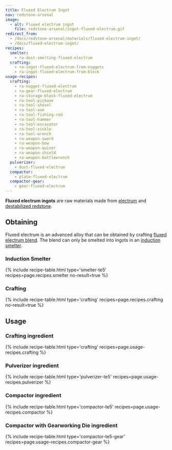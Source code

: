 ```yaml
---
title: Fluxed Electrum Ingot
nav: redstone-arsenal
image:
  - alt: Fluxed electrum ingot
    file: redstone-arsenal/ingot-fluxed-electrum.gif
redirect_from:
  - /docs/redstone-arsenal/materials/fluxed-electrum-ingot/
  - /docs/fluxed-electrum-ingot/
recipes:
  smelter:
    - ra-dust-smelting-fluxed-electrum
  crafting:
    - ra-ingot-fluxed-electrum-from-nuggets
    - ra-ingot-fluxed-electrum-from-block
usage-recipes:
  crafting:
    - ra-nugget-fluxed-electrum
    - ra-gear-fluxed-electrum
    - ra-storage-block-fluxed-electrum
    - ra-tool-pickaxe
    - ra-tool-shovel
    - ra-tool-axe
    - ra-tool-fishing-rod
    - ra-tool-hammer
    - ra-tool-excavator
    - ra-tool-sickle
    - ra-tool-wrench
    - ra-weapon-sword
    - ra-weapon-bow
    - ra-weapon-quiver
    - ra-weapon-shield
    - ra-weapon-battlewrench
  pulverizer:
    - dust-fluxed-electrum
  compactor:
    - plate-fluxed-electrum
  compactor-gear:
    - gear-fluxed-electrum
---
```


**Fluxed electrum ingots** are raw materials made from
[electrum](/docs/thermal-foundation-2/electrum-ingot/) and [destabilized
redstone](/docs/thermal-foundation-2/destabilized-redstone/).


Obtaining
---------

Fluxed electrum is an advanced alloy that can be obtained by crafting [fluxed
electrum blend](/docs/redstone-arsenal/fluxed-electrum-blend/). The blend can only be smelted
into ingots in an [induction smelter](/docs/thermal-expansion/induction-smelter/).

### Induction Smelter
{% include recipe-table.html type='smelter-te5' recipes=page.recipes.smelter no-result=true %}

### Crafting
{% include recipe-table.html type='crafting' recipes=page.recipes.crafting no-result=true %}


Usage
-----

### Crafting ingredient
{% include recipe-table.html type='crafting' recipes=page.usage-recipes.crafting %}

### Pulverizer ingredient
{% include recipe-table.html type='pulverizer-te5' recipes=page.usage-recipes.pulverizer %}

### Compactor ingredient
{% include recipe-table.html type='compactor-te5' recipes=page.usage-recipes.compactor %}

### Compactor with Gearworking Die ingredient
{% include recipe-table.html type='compactor-te5-gear' recipes=page.usage-recipes.compactor-gear %}
